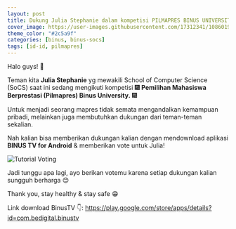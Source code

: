 ```yaml
---
layout: post
title: Dukung Julia Stephanie dalam kompetisi PILMAPRES BINUS UNIVERSITY!
cover_image: https://user-images.githubusercontent.com/17312341/108601956-03dbe080-73d2-11eb-91a1-c64b2c965b29.png
theme_color: "#2c5a9f"
categories: [binus, binus-socs]
tags: [id-id, pilmapres]
---
```

Halo guys! 👋

Teman kita **Julia Stephanie** yg mewakili School of Computer Science (SoCS) saat ini sedang mengikuti kompetisi 🎆 **Pemilihan Mahasiswa Berprestasi (Pilmapres) Binus University.** 🎆

Untuk menjadi seorang mapres tidak semata mengandalkan kemampuan pribadi, melainkan juga membutuhkan dukungan dari teman-teman sekalian. 

Nah kalian bisa memberikan dukungan kalian dengan mendownload aplikasi **BINUS TV for Android** & memberikan vote untuk Julia!

![Tutorial Voting](https://user-images.githubusercontent.com/17312341/108602314-ef004c80-73d3-11eb-8a75-4d6c35f1fec1.png)

Jadi tunggu apa lagi, ayo berikan votemu karena setiap dukungan kalian sungguh berharga 😊

Thank you, stay healthy & stay safe 😁

Link download BinusTV 👇:
<https://play.google.com/store/apps/details?id=com.bedigital.binustv>